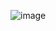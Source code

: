![image](https://user-images.githubusercontent.com/102420417/170247017-bc304c5e-7346-48ea-bc6b-5fd7ac9abe85.png)





